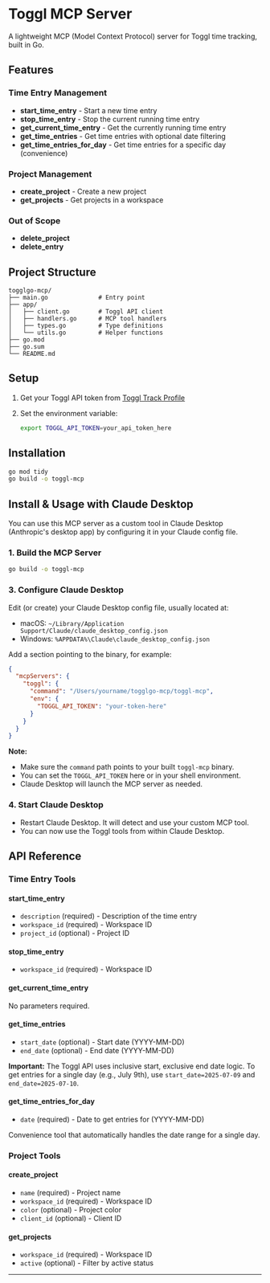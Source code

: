 # Toggl MCP Server

A lightweight MCP (Model Context Protocol) server for Toggl time tracking, built in Go.

## Features

### Time Entry Management

- **start_time_entry** - Start a new time entry
- **stop_time_entry** - Stop the current running time entry
- **get_current_time_entry** - Get the currently running time entry
- **get_time_entries** - Get time entries with optional date filtering
- **get_time_entries_for_day** - Get time entries for a specific day (convenience)

### Project Management

- **create_project** - Create a new project
- **get_projects** - Get projects in a workspace

### Out of Scope

- **delete_project**
- **delete_entry**

## Project Structure

```shell
togglgo-mcp/
├── main.go              # Entry point
├── app/
│   ├── client.go        # Toggl API client
│   ├── handlers.go      # MCP tool handlers
│   ├── types.go         # Type definitions
│   └── utils.go         # Helper functions
├── go.mod
├── go.sum
└── README.md
```

## Setup

1. Get your Toggl API token from [Toggl Track Profile](https://track.toggl.com/profile)
2. Set the environment variable:

   ```bash
   export TOGGL_API_TOKEN=your_api_token_here
   ```

## Installation

```bash
go mod tidy
go build -o toggl-mcp
```

## Install & Usage with Claude Desktop

You can use this MCP server as a custom tool in Claude Desktop (Anthropic's desktop app) by configuring it in your Claude config file.

### 1. Build the MCP Server

```bash
go build -o toggl-mcp
```

### 3. Configure Claude Desktop

Edit (or create) your Claude Desktop config file, usually located at:

- macOS: `~/Library/Application Support/Claude/claude_desktop_config.json`
- Windows: `%APPDATA%\Claude\claude_desktop_config.json`

Add a section pointing to the binary, for example:

```json
{
  "mcpServers": {
    "toggl": {
      "command": "/Users/yourname/togglgo-mcp/toggl-mcp",
      "env": {
        "TOGGL_API_TOKEN": "your-token-here"
      }
    }
  }
}
```

**Note:**

- Make sure the `command` path points to your built `toggl-mcp` binary.
- You can set the `TOGGL_API_TOKEN` here or in your shell environment.
- Claude Desktop will launch the MCP server as needed.

### 4. Start Claude Desktop

- Restart Claude Desktop. It will detect and use your custom MCP tool.
- You can now use the Toggl tools from within Claude Desktop.

## API Reference

### Time Entry Tools

#### start_time_entry

- `description` (required) - Description of the time entry
- `workspace_id` (required) - Workspace ID
- `project_id` (optional) - Project ID

#### stop_time_entry

- `workspace_id` (required) - Workspace ID

#### get_current_time_entry

No parameters required.

#### get_time_entries

- `start_date` (optional) - Start date (YYYY-MM-DD)
- `end_date` (optional) - End date (YYYY-MM-DD)

**Important:** The Toggl API uses inclusive start, exclusive end date logic. To get entries for a single day (e.g., July 9th), use `start_date=2025-07-09` and `end_date=2025-07-10`.

#### get_time_entries_for_day

- `date` (required) - Date to get entries for (YYYY-MM-DD)

Convenience tool that automatically handles the date range for a single day.

### Project Tools

#### create_project

- `name` (required) - Project name
- `workspace_id` (required) - Workspace ID
- `color` (optional) - Project color
- `client_id` (optional) - Client ID

#### get_projects

- `workspace_id` (required) - Workspace ID
- `active` (optional) - Filter by active status

---
